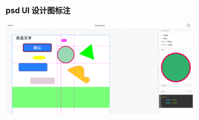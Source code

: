 ## psd UI 设计图标注

![psd-measure](https://github.com/nseeart/psd/blob/main/packages/psd-measure/public/psd-measure.png)
